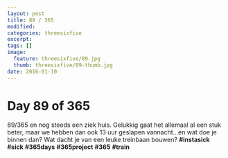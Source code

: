 ```yaml
---
layout: post
title: 89 / 365
modified:
categories: threesixfive
excerpt:
tags: []
image:
  feature: threesixfive/89.jpg
  thumb: threesixfive/89-thumb.jpg
date: 2016-01-10
---
```


# Day 89 of 365

89/365 en nog steeds een ziek huis. Gelukkig gaat het allemaal al een stuk beter, maar we hebben dan ook 13 uur geslapen vannacht...en wat doe je binnen dan? Wat dacht je van een leuke treinbaan bouwen? **\#instasick** **\#sick** **\#365days** **\#365project** **\#365** **\#train**
